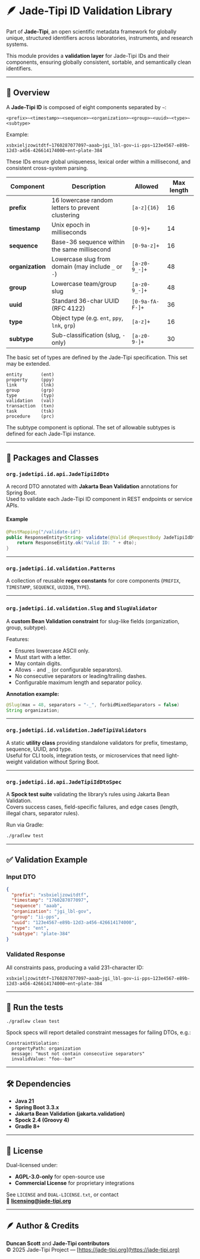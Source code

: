 # 🪶 Jade-Tipi ID Validation Library

Part of **Jade-Tipi**, an open scientific metadata framework for globally unique, structured identifiers across laboratories, instruments, and research systems.

This module provides a **validation layer** for Jade-Tipi IDs and their components, ensuring globally consistent, sortable, and semantically clean identifiers.

---

## 📘 Overview

A **Jade-Tipi ID** is composed of eight components separated by `~`:

```
<prefix>~<timestamp>~<sequence>~<organization>~<group>~<uuid>~<type>~<subtype>
```

Example:
```
xsbxieljzowitdtf~1760287077097~aaab~jgi_lbl-gov~ii-pps~123e4567-e89b-12d3-a456-426614174000~ent~plate-384
```

These IDs ensure global uniqueness, lexical order within a millisecond, and consistent cross-system parsing.

| Component | Description                                        | Allowed | Max length |
|------------|----------------------------------------------------|----------|-------------|
| **prefix** | 16 lowercase random letters to prevent clustering  | `[a-z]{16}` | 16 |
| **timestamp** | Unix epoch in milliseconds                         | `[0-9]+` | 14 |
| **sequence** | Base-36 sequence within the same millisecond       | `[0-9a-z]+` | 16 |
| **organization** | Lowercase slug from domain (may include `_` or `-`) | `[a-z0-9_-]+` | 48 |
| **group** | Lowercase team/group slug                          | `[a-z0-9_-]+` | 48 |
| **uuid** | Standard 36-char UUID (RFC 4122)                   | `[0-9a-fA-F-]+` | 36 |
| **type** | Object type (e.g. `ent`, `ppy`, `lnk`, `grp`)       | `[a-z]+` | 16 |
| **subtype** | Sub-classification (slug, `-` only)                | `[a-z0-9-]+` | 30 |

The basic set of types are defined by the Jade-Tipi specification.  This set may
be extended.
```text
entity       (ent)
property     (ppy)
link         (lnk)
group        (grp)
type         (typ)
validation   (val)
transaction  (txn)
task         (tsk)
procedure    (prc)
```

The subtype component is optional.  The set of allowable subtypes is defined for each Jade-Tipi instance.

---

## 🧩 Packages and Classes

### `org.jadetipi.id.api.JadeTipiIdDto`
A record DTO annotated with **Jakarta Bean Validation** annotations for Spring Boot.  
Used to validate each Jade-Tipi ID component in REST endpoints or service APIs.

#### Example

```java
@PostMapping("/validate-id")
public ResponseEntity<String> validate(@Valid @RequestBody JadeTipiIdDto dto) {
    return ResponseEntity.ok("Valid ID: " + dto);
}
```

---

### `org.jadetipi.id.validation.Patterns`
A collection of reusable **regex constants** for core components (`PREFIX`, `TIMESTAMP`, `SEQUENCE`, `UUID36`, `TYPE`).

---

### `org.jadetipi.id.validation.Slug` and `SlugValidator`
A **custom Bean Validation constraint** for slug-like fields (organization, group, subtype).

Features:
- Ensures lowercase ASCII only.
- Must start with a letter.
- May contain digits.
- Allows `-` and `_` (or configurable separators).
- No consecutive separators or leading/trailing dashes.
- Configurable maximum length and separator policy.

**Annotation example:**

```java
@Slug(max = 48, separators = "-_", forbidMixedSeparators = false)
String organization;
```

---

### `org.jadetipi.id.validation.JadeTipiValidators`
A static **utility class** providing standalone validators for prefix, timestamp, sequence, UUID, and type.  
Useful for CLI tools, integration tests, or microservices that need light-weight validation without Spring Boot.

---

### `org.jadetipi.id.api.JadeTipiIdDtoSpec`
A **Spock test suite** validating the library’s rules using Jakarta Bean Validation.  
Covers success cases, field-specific failures, and edge cases (length, illegal chars, separator rules).

Run via Gradle:

```bash
./gradlew test
```

---

## ✅ Validation Example

### Input DTO
```json
{
  "prefix": "xsbxieljzowitdtf",
  "timestamp": "1760287077097",
  "sequence": "aaab",
  "organization": "jgi_lbl-gov",
  "group": "ii-pps",
  "uuid": "123e4567-e89b-12d3-a456-426614174000",
  "type": "ent",
  "subtype": "plate-384"
}
```

### Validated Response
All constraints pass, producing a valid 231-character ID:

```
xsbxieljzowitdtf~1760287077097~aaab~jgi_lbl-gov~ii-pps~123e4567-e89b-12d3-a456-426614174000~ent~plate-384
```

---

## 🧪 Run the tests

```bash
./gradlew clean test
```

Spock specs will report detailed constraint messages for failing DTOs, e.g.:

```
ConstraintViolation:
  propertyPath: organization
  message: "must not contain consecutive separators"
  invalidValue: "foo--bar"
```

---

## 🛠️ Dependencies

- **Java 21**
- **Spring Boot 3.3.x**
- **Jakarta Bean Validation (jakarta.validation)**
- **Spock 2.4 (Groovy 4)**
- **Gradle 8+**

---

## 📜 License

Dual-licensed under:
- **AGPL-3.0-only** for open-source use
- **Commercial License** for proprietary integrations

See `LICENSE` and `DUAL-LICENSE.txt`, or contact  
📧 **licensing@jade-tipi.org**

---

## 🪶 Author & Credits
**Duncan Scott** and **Jade-Tipi contributors**  
© 2025 Jade-Tipi Project — [https://jade-tipi.org](https://jade-tipi.org)
